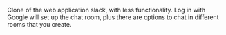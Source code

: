Clone of the web application slack, with less functionality. Log in with Google will set up the chat room, plus there are options to chat in different rooms that you create.
